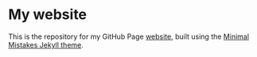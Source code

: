 # My website

This is the repository for my GitHub Page [website](https://fpalandri.github.io/), built using the [Minimal Mistakes Jekyll theme](https://github.com/mmistakes/minimal-mistakes).
